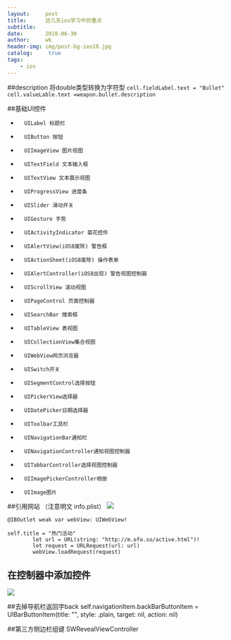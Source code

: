 ```yaml
---
layout:     post
title:      这几天ios学习中的重点
subtitle:   
date:       2018-06-30
author:     wk
header-img: img/post-bg-ios10.jpg
catalog: 	 true
tags:
    - ios
---
```


##description 将double类型转换为字符型
`
cell.fieldLabel.text = "Bullet"
cell.valueLable.text =weapon.bullet.description
`


##基础UI控件
* 		UILabel 标题栏
* 		UIButton 按钮
* 		UIImageView 图片视图
* 		UITextField 文本输入框
* 		UITextView 文本展示视图
* 		UIProgressView 进度条
* 		UISlider 滑动开关
* 		UIGesture 手势
* 		UIActivityIndicator 菊花控件
* 		UIAlertView(iOS8废除) 警告框
* 		UIActionSheet(iOS8废除) 操作表单
* 		UIAlertController(iOS8出现) 警告视图控制器
* 		UIScrollView 滚动视图
* 		UIPageControl 页面控制器
* 		UISearchBar 搜索框
* 		UITableView 表视图
* 		UICollectionView集合视图
* 		UIWebView网页浏览器
* 		UISwitch开关
* 		UISegmentControl选择按钮
* 		UIPickerView选择器
* 		UIDatePicker日期选择器
* 		UIToolbar工具栏
* 		UINavigationBar通知栏
* 		UINavigationController通知视图控制器
* 		UITabbarController选择视图控制器
* 		UIImagePickerController相册
* 		UIImage图片

##引用网站  （注意明文  info.plist） 
![](https://ws1.sinaimg.cn/large/006tNc79ly1fst8kbuhz9j30og0lymy6.jpg)
```
@IBOutlet weak var webView: UIWebView!

self.title = "热门活动"
        let url = URL(string: "http://m.ofo.so/active.html")!
        let request = URLRequest(url: url)
        webView.loadRequest(request)
```
        
        
## 在控制器中添加控件
![](https://ws3.sinaimg.cn/large/006tNc79ly1fst8oy55a4j30rw0ik41x.jpg)


##去掉导航栏返回字back
        self.navigationItem.backBarButtonItem = UIBarButtonItem(title: "", style: .plain, target: nil, action: nil)


##第三方侧边栏组键
SWRevealViewController


